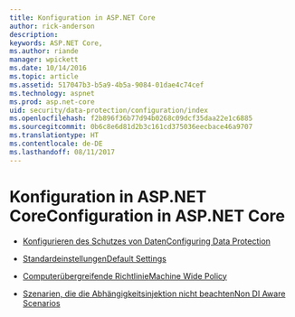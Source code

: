 ```yaml
---
title: Konfiguration in ASP.NET Core
author: rick-anderson
description: 
keywords: ASP.NET Core,
ms.author: riande
manager: wpickett
ms.date: 10/14/2016
ms.topic: article
ms.assetid: 517047b3-b5a9-4b5a-9084-01dae4c74cef
ms.technology: aspnet
ms.prod: asp.net-core
uid: security/data-protection/configuration/index
ms.openlocfilehash: f2b896f36b77d94b0268c09dcf35daa22e1c6885
ms.sourcegitcommit: 0b6c8e6d81d2b3c161cd375036eecbace46a9707
ms.translationtype: HT
ms.contentlocale: de-DE
ms.lasthandoff: 08/11/2017
---
```

# <a name="configuration-in-aspnet-core"></a><span data-ttu-id="c852a-103">Konfiguration in ASP.NET Core</span><span class="sxs-lookup"><span data-stu-id="c852a-103">Configuration in ASP.NET Core</span></span>

* [<span data-ttu-id="c852a-104">Konfigurieren des Schutzes von Daten</span><span class="sxs-lookup"><span data-stu-id="c852a-104">Configuring Data Protection</span></span>](overview.md)

* [<span data-ttu-id="c852a-105">Standardeinstellungen</span><span class="sxs-lookup"><span data-stu-id="c852a-105">Default Settings</span></span>](default-settings.md)

* [<span data-ttu-id="c852a-106">Computerübergreifende Richtlinie</span><span class="sxs-lookup"><span data-stu-id="c852a-106">Machine Wide Policy</span></span>](machine-wide-policy.md)

* [<span data-ttu-id="c852a-107">Szenarien, die die Abhängigkeitsinjektion nicht beachten</span><span class="sxs-lookup"><span data-stu-id="c852a-107">Non DI Aware Scenarios</span></span>](non-di-scenarios.md)
